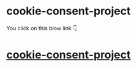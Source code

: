 # cookie-consent-project

You click on this blow link 👇
# [cookie-consent-project](https://anwarrahim.com/cookie-consent-project/)